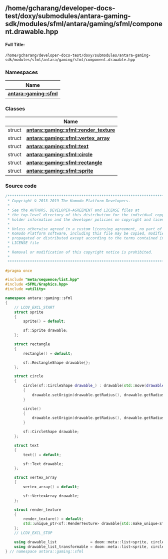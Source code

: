 

## /home/gcharang/developer-docs-test/doxy/submodules/antara-gaming-sdk/modules/sfml/antara/gaming/sfml/component.drawable.hpp

#### Full Title:
```
/home/gcharang/developer-docs-test/doxy/submodules/antara-gaming-sdk/modules/sfml/antara/gaming/sfml/component.drawable.hpp
```







### Namespaces

| Name           |
| -------------- |
| **[antara::gaming::sfml](Namespaces/namespaceantara_1_1gaming_1_1sfml.md)**  |

### Classes

|                | Name           |
| -------------- | -------------- |
| struct | **[antara::gaming::sfml::render_texture](Classes/structantara_1_1gaming_1_1sfml_1_1render__texture.md)**  |
| struct | **[antara::gaming::sfml::vertex_array](Classes/structantara_1_1gaming_1_1sfml_1_1vertex__array.md)**  |
| struct | **[antara::gaming::sfml::text](Classes/structantara_1_1gaming_1_1sfml_1_1text.md)**  |
| struct | **[antara::gaming::sfml::circle](Classes/structantara_1_1gaming_1_1sfml_1_1circle.md)**  |
| struct | **[antara::gaming::sfml::rectangle](Classes/structantara_1_1gaming_1_1sfml_1_1rectangle.md)**  |
| struct | **[antara::gaming::sfml::sprite](Classes/structantara_1_1gaming_1_1sfml_1_1sprite.md)**  |















### Source code

```cpp
/******************************************************************************
 * Copyright © 2013-2019 The Komodo Platform Developers.                      *
 *                                                                            *
 * See the AUTHORS, DEVELOPER-AGREEMENT and LICENSE files at                  *
 * the top-level directory of this distribution for the individual copyright  *
 * holder information and the developer policies on copyright and licensing.  *
 *                                                                            *
 * Unless otherwise agreed in a custom licensing agreement, no part of the    *
 * Komodo Platform software, including this file may be copied, modified,     *
 * propagated or distributed except according to the terms contained in the   *
 * LICENSE file                                                               *
 *                                                                            *
 * Removal or modification of this copyright notice is prohibited.            *
 *                                                                            *
 ******************************************************************************/

#pragma once

#include "meta/sequence/list.hpp"
#include <SFML/Graphics.hpp>
#include <utility>

namespace antara::gaming::sfml
{
    // LCOV_EXCL_START
    struct sprite
    {
        sprite() = default;

        sf::Sprite drawable;
    };

    struct rectangle
    {
        rectangle() = default;

        sf::RectangleShape drawable{};
    };

    struct circle
    {
        circle(sf::CircleShape drawable_) : drawable(std::move(drawable_))
        {
            drawable.setOrigin(drawable.getRadius(), drawable.getRadius());
        }

        circle()
        {
            drawable.setOrigin(drawable.getRadius(), drawable.getRadius());
        }

        sf::CircleShape drawable;
    };

    struct text
    {
        text() = default;

        sf::Text drawable;
    };

    struct vertex_array
    {
        vertex_array() = default;

        sf::VertexArray drawable;
    };

    struct render_texture
    {
        render_texture() = default;
        std::unique_ptr<sf::RenderTexture> drawable{std::make_unique<sf::RenderTexture>()};
    };
    // LCOV_EXCL_STOP

    using drawable_list               = doom::meta::list<sprite, circle, text, vertex_array, rectangle, render_texture>;
    using drawable_list_transformable = doom::meta::list<sprite, circle, text, rectangle>;
} // namespace antara::gaming::sfml
```




